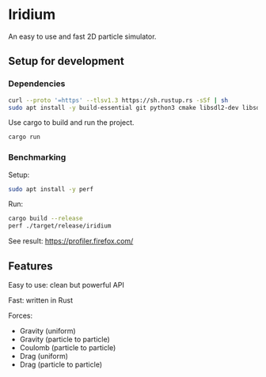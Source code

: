 # Iridium

An easy to use and fast 2D particle simulator.

## Setup for development

### Dependencies

```sh
curl --proto '=https' --tlsv1.3 https://sh.rustup.rs -sSf | sh
sudo apt install -y build-essential git python3 cmake libsdl2-dev libsdl2-image-dev libsdl2-ttf-dev libsdl2-mixer-dev libsdl2-gfx-dev libvulkan-dev vulkan-tools
```

Use cargo to build and run the project.

```sh
cargo run
```

### Benchmarking

Setup:
```sh
sudo apt install -y perf
```

Run:
```sh
cargo build --release
perf ./target/release/iridium
```

See result:
https://profiler.firefox.com/

## Features

Easy to use: clean but powerful API

Fast: written in Rust

Forces:
- Gravity (uniform) 
- Gravity (particle to particle)
- Coulomb (particle to particle)
- Drag (uniform)
- Drag (particle to particle)
